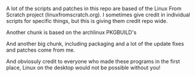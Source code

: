 A lot of the scripts and patches in this repo are based of the Linux From Scratch project (linuxfromscratch.org).  I sometimes give credit in individual scripts for specific things, but this is giving them credit repo wide.  

Another chunk is based on the archlinux PKGBUILD's  

And another big chunk, including packaging and a lot of the update fixes and patches come from me.

And obviosuly credit to everyone who made these programs in the first place, Linux on the desktop would not be possible without you!
